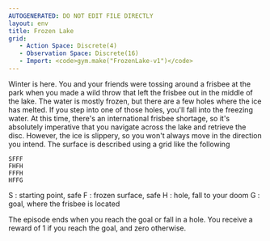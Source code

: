 ```yaml
---
AUTOGENERATED: DO NOT EDIT FILE DIRECTLY
layout: env
title: Frozen Lake
grid:
   - Action Space: Discrete(4)
   - Observation Space: Discrete(16)
   - Import: <code>gym.make("FrozenLake-v1")</code>
---
```

Winter is here. You and your friends were tossing around a frisbee at the
park when you made a wild throw that left the frisbee out in the middle of
the lake. The water is mostly frozen, but there are a few holes where the
ice has melted. If you step into one of those holes, you'll fall into the
freezing water. At this time, there's an international frisbee shortage, so
it's absolutely imperative that you navigate across the lake and retrieve
the disc. However, the ice is slippery, so you won't always move in the
direction you intend.
The surface is described using a grid like the following

    SFFF
    FHFH
    FFFH
    HFFG

S : starting point, safe
F : frozen surface, safe
H : hole, fall to your doom
G : goal, where the frisbee is located

The episode ends when you reach the goal or fall in a hole.
You receive a reward of 1 if you reach the goal, and zero otherwise.